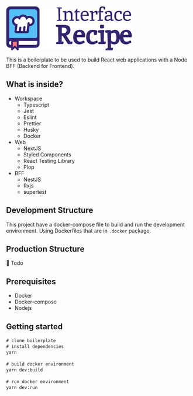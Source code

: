 ![Interface Recipe](https://raw.githubusercontent.com/lbittencurt/interface-recipe/3961fb162cd8edda582eda3116326ce364378466/assets/interface_recipe_logo.svg)

This is a boilerplate to be used to build React web applications with a Node BFF (Backend for Frontend).

## What is inside?
- Workspace
  - Typescript
  - Jest
  - Eslint
  - Prettier
  - Husky
  - Docker
- Web
  - NextJS
  - Styled Components
  - React Testing Library
  - Plop
- BFF
  - NestJS
  - Rxjs
  - supertest

## Development Structure
This project have a docker-compose file to build and run the development environment. Using Dockerfiles that are in `.docker` package.

## Production Structure
🔬 Todo

## Prerequisites
- Docker
- Docker-compose
- Nodejs

## Getting started
```
# clone boilerplate
# install dependencies
yarn

# build docker environment
yarn dev:build

# run docker environment
yarn dev:run
```

